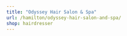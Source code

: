 ```yaml
---
title: "Odyssey Hair Salon & Spa"
url: /hamilton/odyssey-hair-salon-and-spa/
shop: hairdresser
---
```

